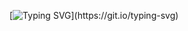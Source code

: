 [![Typing SVG](https://readme-typing-svg.demolab.com?font=Source+Sans+Pro&pause=1000&color=E0E0E0&width=500&height=40&lines=I+am+Ranvir.;I+am+a+student+at+Dartmouth.;I+write+software.;I+love+running.;I+produce+videos.;Feel+free+to+reach+out!!)](https://git.io/typing-svg)
